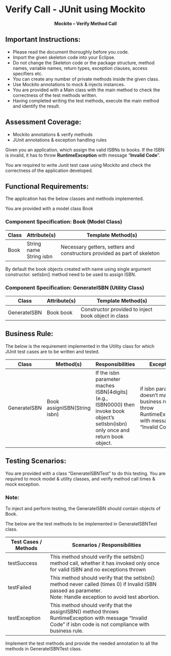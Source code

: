 # Verify Call - JUnit using Mockito

<p align="center"><b>Mockito – Verify Method Call</b></p>

## Important Instructions:

- Please read the document thoroughly before you code.
- Import the given skeleton code into your Eclipse.
- Do not change the Skeleton code or the package structure, method names, variable names, return types, exception clauses, access specifiers etc.
- You can create any number of private methods inside the given class.
- Use Mockito annotations to mock & injects instances.
- You are provided with a Main class with the main method to check the correctness of the test methods written.
- Having completed writing the test methods, execute the main method and identify the result.

## Assessment Coverage:

- Mockito annotations & verify methods
- JUnit annotations & exception handling rules

Given you an application, which assign the valid ISBNs to books. If the ISBN is invalid, it has to throw **RuntimeException** with message “**Invalid Code**”.

You are required to write Junit test case using Mockito and check the correctness of the application developed.

## Functional Requirements:

The application has the below classes and methods implemented.

You are provided with a model class Book

### **Component Specification**: Book (Model Class)

| Class | Attribute(s) | Template Method(s) |
| ----- | ------------ | ------------------ |
| Book | String name<br>String isbn | Necessary getters, setters and constructors provided as part of skeleton |

By default the book objects created with name using single argument constructor. setIsbn() method need to be used to assign ISBN.

### **Component Specification**: GenerateISBN (Utility Class)

| Class | Attribute(s) | Template Method(s) |
| ----- | ------------ | ------------------ | 
| GenerateISBN | Book book | Constructor provided to inject book object in class |

## Business Rule:

The below is the requirement implemented in the Utility class for which JUnit test cases are to be written and tested.

| Class | Method(s) | Responsibilities | Exception |
| ----- | --------- | ---------------- | --------- |
| GenerateISBN | Book assignISBN(String isbn) | If the isbn parameter maches ISBN[4digits] (e.g., ISBN0000) then invoke book object’s setIsbn(isbn) only once and return book object. | if isbn parameter doesn’t match business rule, throw RuntimeException with message “Invalid Code” |

## Testing Scenarios:

You are provided with a class “GenerateISBNTest” to do this testing. You are required to mock model & utility classes, and verify method call times & mock exception.

### **Note**:

To inject and perform testing, the GenerateISBN should contain objects of Book.

The below are the test methods to be implemented in GenerateISBNTest class.

| Test Cases / Methods | Scenarios / Responsibilities |
| -------------------- | ---------------------------- |
| testSuccess | This method should verify the setIsbn() method call, whether it has invoked only once for valid ISBN and no exceptions thrown |
| testFailed | This method should verify that the setIsbn() method never called (times 0) if Invalid ISBN passed as parameter.<br>Note: Handle exception to avoid test abortion. |
| testException | This method should verify that the assignISBN() method throws RuntimeException with message “Invalid Code” if isbn code is not compliance with business rule. |

Implement the test methods and provide the needed annotation to all the methods in GenerateISBNTest class.


